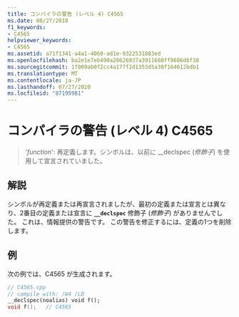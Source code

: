 ```yaml
---
title: コンパイラの警告 (レベル 4) C4565
ms.date: 08/27/2018
f1_keywords:
- C4565
helpviewer_keywords:
- C4565
ms.assetid: a71f1341-a4a1-4060-ad1e-9322531883ed
ms.openlocfilehash: ba2e1e7eb490a28626937a3911608ff9686d6f38
ms.sourcegitcommit: 1f009ab0f2cc4a177f2d1353d5a38f164612bdb1
ms.translationtype: MT
ms.contentlocale: ja-JP
ms.lasthandoff: 07/27/2020
ms.locfileid: "87195981"
---
```

# <a name="compiler-warning-level-4-c4565"></a>コンパイラの警告 (レベル 4) C4565

> '*function*': 再定義します。シンボルは、以前に __declspec (*修飾子*) を使用して宣言されていました。

## <a name="remarks"></a>解説

シンボルが再定義または再宣言されましたが、最初の定義または宣言とは異なり、2番目の定義または宣言に **`__declspec`** 修飾子 (*修飾子*) がありませんでした。 これは、情報提供の警告です。 この警告を修正するには、定義の1つを削除します。

## <a name="example"></a>例

次の例では、C4565 が生成されます。

```cpp
// C4565.cpp
// compile with: /W4 /LD
__declspec(noalias) void f();
void f();   // C4565
```
